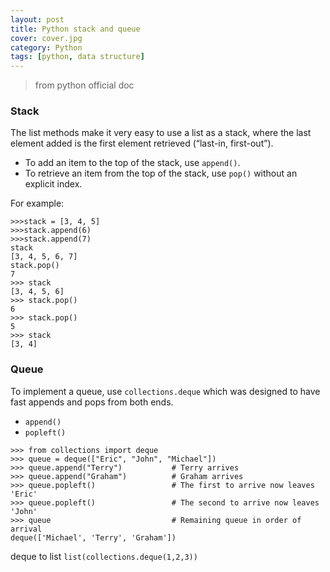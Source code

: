 ```yaml
---
layout: post
title: Python stack and queue
cover: cover.jpg
category: Python
tags: [python, data structure]
---
```


>from python official doc

### Stack

The list methods make it very easy to use a list as a stack, where the last element added is the first element retrieved (“last-in, first-out”). 

- To add an item to the top of the stack, use `append()`. 
- To retrieve an item from the top of the stack, use `pop()` without an explicit index. 
 
For example:

```
>>>stack = [3, 4, 5]
>>>stack.append(6)
>>>stack.append(7)
stack
[3, 4, 5, 6, 7]
stack.pop()
7
>>> stack
[3, 4, 5, 6]
>>> stack.pop()
6
>>> stack.pop()
5
>>> stack
[3, 4]
```

### Queue

To implement a queue, use `collections.deque` which was designed to have fast appends and pops from both ends.

- `append()`
- `popleft()`

```
>>> from collections import deque
>>> queue = deque(["Eric", "John", "Michael"])
>>> queue.append("Terry")           # Terry arrives
>>> queue.append("Graham")          # Graham arrives
>>> queue.popleft()                 # The first to arrive now leaves
'Eric'
>>> queue.popleft()                 # The second to arrive now leaves
'John'
>>> queue                           # Remaining queue in order of arrival
deque(['Michael', 'Terry', 'Graham'])
```

deque to list
`
list(collections.deque(1,2,3))
`
